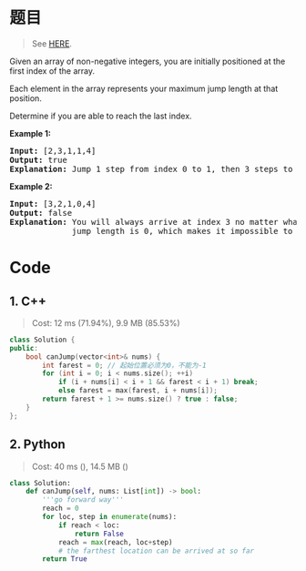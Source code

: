 # 题目

> See [HERE](https://leetcode.com/problems/jump-game/).

<div><p>Given an array of non-negative integers, you are initially positioned at the first index of the array.</p>

<p>Each element in the array represents your maximum jump length at that position.</p>

<p>Determine if you are able to reach the last index.</p>

<p><strong>Example 1:</strong></p>

<pre><strong>Input:</strong> [2,3,1,1,4]
<strong>Output:</strong> true
<strong>Explanation:</strong> Jump 1 step from index 0 to 1, then 3 steps to the last index.
</pre>

<p><strong>Example 2:</strong></p>

<pre><strong>Input:</strong> [3,2,1,0,4]
<strong>Output:</strong> false
<strong>Explanation:</strong> You will always arrive at index 3 no matter what. Its maximum
&nbsp;            jump length is 0, which makes it impossible to reach the last index.
</pre>
</div>

# Code

## 1. C++

> Cost: 12 ms (71.94%), 9.9 MB (85.53%)

```C++
class Solution {
public:
    bool canJump(vector<int>& nums) {
        int farest = 0; // 起始位置必须为0，不能为-1
        for (int i = 0; i < nums.size(); ++i)
            if (i + nums[i] < i + 1 && farest < i + 1) break;
            else farest = max(farest, i + nums[i]);
        return farest + 1 >= nums.size() ? true : false;
    }
};
```

## 2. Python

> Cost: 40 ms (), 14.5 MB ()

```python
class Solution:
    def canJump(self, nums: List[int]) -> bool:
        '''go forward way'''
        reach = 0
        for loc, step in enumerate(nums):
            if reach < loc:
                return False
            reach = max(reach, loc+step)
            # the farthest location can be arrived at so far
        return True
```
